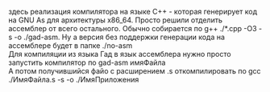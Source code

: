 здесь реализация компилятора на языке C++ - которая генерирует код на GNU As для архитектуры x86_64. Просто решили отделить ассемблер от всего остального.  Обычно собирается по g++ ./*.cpp -O3 -s -o ./gad-asm. Ну а версия без поддержки генерации кода на ассемблере будет в папке ./no-asm   
Для компиляции из языка Гад в язык ассемблера нужно просто запустить компилятор по gad-asm имяФайла  
А потом получившийся файо с расширением .s откомпилировать по gcc ./ИмяФайла.s -s -o ./ИмяПриложения
